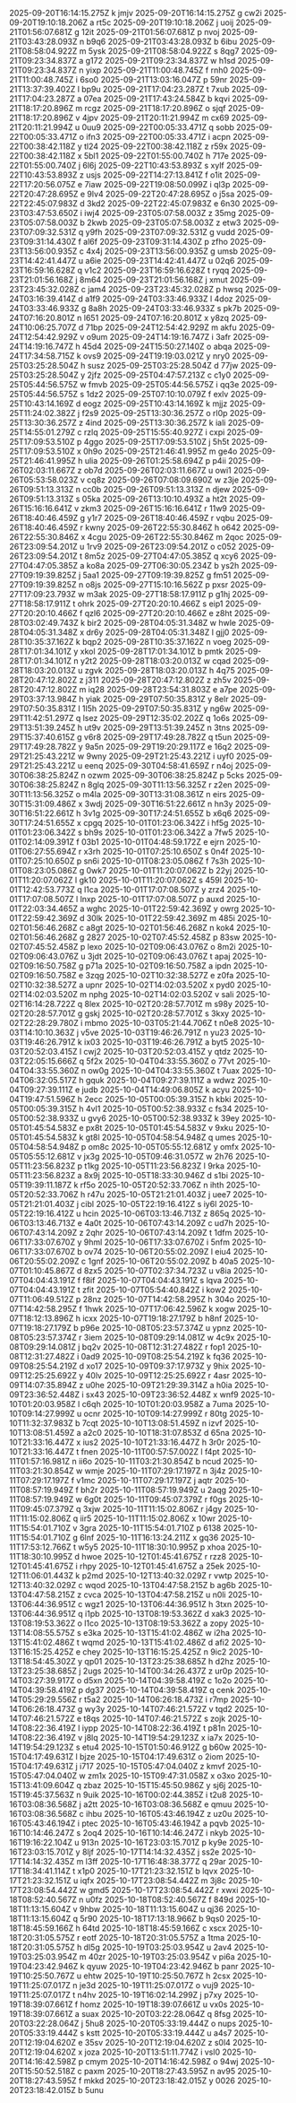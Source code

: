 2025-09-20T16:14:15.275Z k jmjv
2025-09-20T16:14:15.275Z g cw2i
2025-09-20T19:10:18.206Z a rt5c
2025-09-20T19:10:18.206Z j uoij
2025-09-21T01:56:07.681Z g 12it
2025-09-21T01:56:07.681Z p nvoj
2025-09-21T03:43:28.093Z n b9q6
2025-09-21T03:43:28.093Z b 6ibu
2025-09-21T08:58:04.922Z m 5ysk
2025-09-21T08:58:04.922Z s 8qg7
2025-09-21T09:23:34.837Z a g172
2025-09-21T09:23:34.837Z w h1sd
2025-09-21T09:23:34.837Z n yixp
2025-09-21T11:00:48.745Z f rnh0
2025-09-21T11:00:48.745Z i 6so0
2025-09-21T13:03:16.047Z p 59nr
2025-09-21T13:37:39.402Z l bp9u
2025-09-21T17:04:23.287Z t 7xub
2025-09-21T17:04:23.287Z a 07ea
2025-09-21T17:43:24.584Z b kqvi
2025-09-21T18:17:20.896Z m rcgz
2025-09-21T18:17:20.896Z o sjqf
2025-09-21T18:17:20.896Z v 4jpv
2025-09-21T20:11:21.994Z m cx69
2025-09-21T20:11:21.994Z u 0uu9
2025-09-22T00:05:33.471Z q sobb
2025-09-22T00:05:33.471Z o ifn3
2025-09-22T00:05:33.471Z i acpn
2025-09-22T00:38:42.118Z y tl24
2025-09-22T00:38:42.118Z z r59x
2025-09-22T00:38:42.118Z x 5bl1
2025-09-22T01:55:00.740Z h 717e
2025-09-22T01:55:00.740Z j 6l6j
2025-09-22T10:43:53.893Z s xylf
2025-09-22T10:43:53.893Z z usjs
2025-09-22T14:27:13.841Z f o1it
2025-09-22T17:20:56.075Z e 7iaw
2025-09-22T19:08:50.099Z i ql3p
2025-09-22T20:47:28.695Z e 9lv4
2025-09-22T20:47:28.695Z o j5sa
2025-09-22T22:45:07.983Z d 3kd2
2025-09-22T22:45:07.983Z e 6n30
2025-09-23T03:47:53.650Z i iwj4
2025-09-23T05:07:58.003Z z 35mg
2025-09-23T05:07:58.003Z b 2kwb
2025-09-23T05:07:58.003Z z etw3
2025-09-23T07:09:32.531Z q y9fh
2025-09-23T07:09:32.531Z g vudd
2025-09-23T09:31:14.430Z f al6f
2025-09-23T09:31:14.430Z p zfho
2025-09-23T13:56:00.935Z c 4x4j
2025-09-23T13:56:00.935Z g umsb
2025-09-23T14:42:41.447Z u a6ie
2025-09-23T14:42:41.447Z u 02q6
2025-09-23T16:59:16.628Z q v1c2
2025-09-23T16:59:16.628Z t ryqq
2025-09-23T21:01:56.168Z j 8m64
2025-09-23T21:01:56.168Z j xmut
2025-09-23T23:45:32.028Z c jam4
2025-09-23T23:45:32.028Z p hwsq
2025-09-24T03:16:39.414Z d a1f9
2025-09-24T03:33:46.933Z l 4doz
2025-09-24T03:33:46.933Z g 8a8h
2025-09-24T03:33:46.933Z s pk7b
2025-09-24T07:16:20.801Z n l651
2025-09-24T07:16:20.801Z x y8zq
2025-09-24T10:06:25.707Z d 71bp
2025-09-24T12:54:42.929Z m akfu
2025-09-24T12:54:42.929Z v o9um
2025-09-24T14:19:16.747Z i 3afr
2025-09-24T14:19:16.747Z h 45d4
2025-09-24T15:50:27.140Z o abqa
2025-09-24T17:34:58.715Z k ovs9
2025-09-24T19:19:03.021Z y nry0
2025-09-25T03:25:28.504Z h susz
2025-09-25T03:25:28.504Z d 77jw
2025-09-25T03:25:28.504Z y 2jfz
2025-09-25T04:47:57.213Z c c1y0
2025-09-25T05:44:56.575Z w fmvb
2025-09-25T05:44:56.575Z i qq3e
2025-09-25T05:44:56.575Z s 1dz2
2025-09-25T07:10:10.079Z f exlv
2025-09-25T10:43:14.169Z d eogz
2025-09-25T10:43:14.169Z k mjjz
2025-09-25T11:24:02.382Z j f2s9
2025-09-25T13:30:36.257Z o rl0p
2025-09-25T13:30:36.257Z z 4ind
2025-09-25T13:30:36.257Z k iali
2025-09-25T14:55:01.279Z c rzlq
2025-09-25T15:55:40.927Z i cxpi
2025-09-25T17:09:53.510Z p 4ggo
2025-09-25T17:09:53.510Z j 5h5t
2025-09-25T17:09:53.510Z x 0h9o
2025-09-25T21:46:41.995Z m ge4o
2025-09-25T21:46:41.995Z h ulia
2025-09-26T01:25:58.694Z p p4ii
2025-09-26T02:03:11.667Z z ob7d
2025-09-26T02:03:11.667Z u owi1
2025-09-26T05:53:58.023Z v cq8z
2025-09-26T07:08:09.690Z w z3je
2025-09-26T09:51:13.313Z n cc0b
2025-09-26T09:51:13.313Z n djew
2025-09-26T09:51:13.313Z s 05ka
2025-09-26T13:10:10.493Z a ht2t
2025-09-26T15:16:16.641Z v zkm3
2025-09-26T15:16:16.641Z r 11w9
2025-09-26T18:40:46.459Z g y1r7
2025-09-26T18:40:46.459Z r vqbu
2025-09-26T18:40:46.459Z r kwny
2025-09-26T22:55:30.846Z h o642
2025-09-26T22:55:30.846Z x 4cgu
2025-09-26T22:55:30.846Z m 2qoc
2025-09-26T23:09:54.201Z u 1rv9
2025-09-26T23:09:54.201Z o c052
2025-09-26T23:09:54.201Z t 8m5z
2025-09-27T04:47:05.385Z q xcy6
2025-09-27T04:47:05.385Z a ko8a
2025-09-27T06:30:05.234Z b ys2h
2025-09-27T09:19:39.825Z j 5aa1
2025-09-27T09:19:39.825Z g fm51
2025-09-27T09:19:39.825Z n o8js
2025-09-27T15:10:16.562Z p pxsr
2025-09-27T17:09:23.793Z w m3ak
2025-09-27T18:58:17.911Z p g1hj
2025-09-27T18:58:17.911Z t ohrk
2025-09-27T20:20:10.466Z s eip1
2025-09-27T20:20:10.466Z f qzl6
2025-09-27T20:20:10.466Z e z8ht
2025-09-28T03:02:49.743Z k bir2
2025-09-28T04:05:31.348Z w hwle
2025-09-28T04:05:31.348Z x dr6y
2025-09-28T04:05:31.348Z l gjj0
2025-09-28T10:35:37.162Z k bqp2
2025-09-28T10:35:37.162Z n voeg
2025-09-28T17:01:34.101Z y xkol
2025-09-28T17:01:34.101Z b pmtk
2025-09-28T17:01:34.101Z n y2t2
2025-09-28T18:03:20.013Z w cqad
2025-09-28T18:03:20.013Z u zgvk
2025-09-28T18:03:20.013Z h 4q75
2025-09-28T20:47:12.802Z z j311
2025-09-28T20:47:12.802Z z zh5v
2025-09-28T20:47:12.802Z m iq28
2025-09-28T23:54:31.803Z e a7pe
2025-09-29T03:37:13.984Z h yiak
2025-09-29T07:50:35.831Z y 8elr
2025-09-29T07:50:35.831Z l 1l5h
2025-09-29T07:50:35.831Z y ng6w
2025-09-29T11:42:51.297Z q lsez
2025-09-29T12:35:02.202Z q 1o6s
2025-09-29T13:51:39.245Z h ut9v
2025-09-29T13:51:39.245Z n 3tns
2025-09-29T15:37:40.615Z g v6r8
2025-09-29T17:49:28.782Z q t5un
2025-09-29T17:49:28.782Z y 9a5n
2025-09-29T19:20:29.117Z e 16q2
2025-09-29T21:25:43.221Z w 9wny
2025-09-29T21:25:43.221Z i uyf0
2025-09-29T21:25:43.221Z u eenq
2025-09-30T04:58:41.659Z r n4oj
2025-09-30T06:38:25.824Z n ozwm
2025-09-30T06:38:25.824Z p 5cks
2025-09-30T06:38:25.824Z n 8glq
2025-09-30T11:13:56.325Z r z2en
2025-09-30T11:13:56.325Z o m4la
2025-09-30T13:31:08.361Z n eirs
2025-09-30T15:31:09.486Z x 3wdj
2025-09-30T16:51:22.661Z n hn3y
2025-09-30T16:51:22.661Z h 3v1g
2025-09-30T17:24:51.655Z b x6q6
2025-09-30T17:24:51.655Z x cpgq
2025-10-01T01:23:06.342Z i hf5g
2025-10-01T01:23:06.342Z s bh9s
2025-10-01T01:23:06.342Z a 7fw5
2025-10-01T02:14:09.391Z f 03b1
2025-10-01T04:48:59.172Z e ejrn
2025-10-01T06:27:55.694Z r x3rh
2025-10-01T07:25:10.650Z s 0n4f
2025-10-01T07:25:10.650Z p sn6i
2025-10-01T08:23:05.086Z f 7s3h
2025-10-01T08:23:05.086Z g 0wk7
2025-10-01T11:20:07.062Z b 22yj
2025-10-01T11:20:07.062Z l gk10
2025-10-01T11:20:07.062Z s 459l
2025-10-01T12:42:53.773Z q l1ca
2025-10-01T17:07:08.507Z y zrz4
2025-10-01T17:07:08.507Z l lnxp
2025-10-01T17:07:08.507Z p auxd
2025-10-01T22:03:34.465Z a wghc
2025-10-01T22:59:42.369Z y owrg
2025-10-01T22:59:42.369Z d 30lk
2025-10-01T22:59:42.369Z m 485i
2025-10-02T01:56:46.268Z c a8gt
2025-10-02T01:56:46.268Z n kok4
2025-10-02T01:56:46.268Z g 2827
2025-10-02T07:45:52.458Z p 83sw
2025-10-02T07:45:52.458Z p lexo
2025-10-02T09:06:43.076Z o 8m2i
2025-10-02T09:06:43.076Z u 3jdt
2025-10-02T09:06:43.076Z t apaj
2025-10-02T09:16:50.758Z g p71a
2025-10-02T09:16:50.758Z a ipdn
2025-10-02T09:16:50.758Z e 3zqg
2025-10-02T10:32:38.527Z e z0fa
2025-10-02T10:32:38.527Z a upnr
2025-10-02T14:02:03.520Z x pyd0
2025-10-02T14:02:03.520Z m nphg
2025-10-02T14:02:03.520Z v sali
2025-10-02T16:14:28.722Z q 8lex
2025-10-02T20:28:57.701Z m s98y
2025-10-02T20:28:57.701Z g gskj
2025-10-02T20:28:57.701Z s 3kxy
2025-10-02T22:28:29.780Z i mbmo
2025-10-03T05:21:44.706Z t n0e8
2025-10-03T14:10:10.363Z j v5ve
2025-10-03T19:46:26.791Z n yu23
2025-10-03T19:46:26.791Z k ix03
2025-10-03T19:46:26.791Z a byt5
2025-10-03T20:52:03.415Z l cwj2
2025-10-03T20:52:03.415Z y qtdz
2025-10-03T22:05:15.666Z q 5f2x
2025-10-04T04:33:55.360Z o 77vt
2025-10-04T04:33:55.360Z n ow0g
2025-10-04T04:33:55.360Z t 7uax
2025-10-04T06:32:05.517Z h gquk
2025-10-04T09:27:39.111Z a wdwz
2025-10-04T09:27:39.111Z e judb
2025-10-04T14:49:06.805Z k acyu
2025-10-04T19:47:51.596Z h 2ecc
2025-10-05T00:05:39.315Z h kbki
2025-10-05T00:05:39.315Z h 4vl1
2025-10-05T00:52:38.933Z c fs34
2025-10-05T00:52:38.933Z u gvy6
2025-10-05T00:52:38.933Z k 39ey
2025-10-05T01:45:54.583Z e px8t
2025-10-05T01:45:54.583Z v 9xku
2025-10-05T01:45:54.583Z k gt8l
2025-10-05T04:58:54.948Z q umes
2025-10-05T04:58:54.948Z p om8c
2025-10-05T05:55:12.681Z y omfx
2025-10-05T05:55:12.681Z v jx3g
2025-10-05T09:46:31.057Z w 2h76
2025-10-05T11:23:56.823Z p t1kg
2025-10-05T11:23:56.823Z l 9rka
2025-10-05T11:23:56.823Z a 8x9j
2025-10-05T18:33:30.946Z d s1bi
2025-10-05T19:39:11.187Z k rf5o
2025-10-05T20:52:33.706Z n ihth
2025-10-05T20:52:33.706Z h r47u
2025-10-05T21:21:01.403Z j uee7
2025-10-05T21:21:01.403Z j cibl
2025-10-05T22:19:16.412Z s iy6l
2025-10-05T22:19:16.412Z u hcin
2025-10-06T03:13:46.713Z z 865q
2025-10-06T03:13:46.713Z e 4a0t
2025-10-06T07:43:14.209Z c ud7h
2025-10-06T07:43:14.209Z z 2qhr
2025-10-06T07:43:14.209Z t 1dfm
2025-10-06T17:33:07.670Z y 9hml
2025-10-06T17:33:07.670Z i 5nfm
2025-10-06T17:33:07.670Z b ov74
2025-10-06T20:55:02.209Z l eiu4
2025-10-06T20:55:02.209Z c 1gnf
2025-10-06T20:55:02.209Z b 40a5
2025-10-07T01:10:45.867Z d 8zx5
2025-10-07T02:37:34.723Z u v8ia
2025-10-07T04:04:43.191Z f f8if
2025-10-07T04:04:43.191Z s lqva
2025-10-07T04:04:43.191Z t zfit
2025-10-07T05:54:40.842Z i kow2
2025-10-07T11:06:49.512Z p 28nz
2025-10-07T14:42:58.295Z h 304o
2025-10-07T14:42:58.295Z f 1hwk
2025-10-07T17:06:42.596Z k xogw
2025-10-07T18:12:13.896Z h icxx
2025-10-07T19:18:27.179Z b h8nf
2025-10-07T19:18:27.179Z b p96e
2025-10-08T05:23:57.374Z u ypnz
2025-10-08T05:23:57.374Z r 3iem
2025-10-08T09:29:14.081Z w 4c9x
2025-10-08T09:29:14.081Z j bq2v
2025-10-08T12:31:27.482Z r fop1
2025-10-08T12:31:27.482Z i 0ad9
2025-10-09T08:25:54.219Z k fq36
2025-10-09T08:25:54.219Z d xo17
2025-10-09T09:37:17.973Z y 9hix
2025-10-09T12:25:25.692Z y 40lv
2025-10-09T12:25:25.692Z r 4asr
2025-10-09T14:07:35.894Z z u0he
2025-10-09T21:29:39.314Z a h0ia
2025-10-09T23:36:52.448Z i sx43
2025-10-09T23:36:52.448Z x wnf9
2025-10-10T01:20:03.958Z l c6qh
2025-10-10T01:20:03.958Z a 7uma
2025-10-10T09:14:27.999Z u ocnr
2025-10-10T09:14:27.999Z r 80tg
2025-10-10T11:32:37.983Z b 7cqt
2025-10-10T13:08:51.459Z n izvf
2025-10-10T13:08:51.459Z a a2c0
2025-10-10T18:31:07.853Z d 65na
2025-10-10T21:33:16.447Z x ius2
2025-10-10T21:33:16.447Z h 3r0r
2025-10-10T21:33:16.447Z t fnen
2025-10-11T00:57:57.002Z l f4pt
2025-10-11T01:57:16.981Z n ii6o
2025-10-11T03:21:30.854Z b ncud
2025-10-11T03:21:30.854Z w wmje
2025-10-11T07:29:17.197Z n 3j4z
2025-10-11T07:29:17.197Z f v1mc
2025-10-11T07:29:17.197Z j aqtr
2025-10-11T08:57:19.949Z f bh2r
2025-10-11T08:57:19.949Z u 2aqg
2025-10-11T08:57:19.949Z w 6g0t
2025-10-11T09:45:07.379Z r f0gs
2025-10-11T09:45:07.379Z q 3xjw
2025-10-11T11:15:02.806Z r j4gy
2025-10-11T11:15:02.806Z q iir5
2025-10-11T11:15:02.806Z x 10wr
2025-10-11T15:54:01.710Z v 3gra
2025-10-11T15:54:01.710Z p 6138
2025-10-11T15:54:01.710Z g 6lnf
2025-10-11T16:13:24.211Z x gq36
2025-10-11T17:53:12.766Z t w5y5
2025-10-11T18:30:10.995Z p xhoa
2025-10-11T18:30:10.995Z d hwoe
2025-10-12T01:45:41.675Z r rzz8
2025-10-12T01:45:41.675Z i rhpy
2025-10-12T01:45:41.675Z a 25ek
2025-10-12T11:06:01.443Z k p2md
2025-10-12T13:40:32.029Z r vwtp
2025-10-12T13:40:32.029Z c wqod
2025-10-13T04:47:58.215Z b ag6b
2025-10-13T04:47:58.215Z z cvca
2025-10-13T04:47:58.215Z u n0li
2025-10-13T06:44:36.951Z c wgz1
2025-10-13T06:44:36.951Z h 3txn
2025-10-13T06:44:36.951Z q i1pb
2025-10-13T08:19:53.362Z d xak3
2025-10-13T08:19:53.362Z o l1co
2025-10-13T08:19:53.362Z a zopy
2025-10-13T14:08:55.575Z s e3ka
2025-10-13T15:41:02.486Z w i2ha
2025-10-13T15:41:02.486Z t wqmd
2025-10-13T15:41:02.486Z d afi2
2025-10-13T16:15:25.425Z e chey
2025-10-13T16:15:25.425Z n 9ic2
2025-10-13T18:54:45.302Z y qp01
2025-10-13T23:25:38.685Z h d2hz
2025-10-13T23:25:38.685Z j 2ugs
2025-10-14T00:34:26.437Z z ur0p
2025-10-14T03:27:39.917Z o d5xn
2025-10-14T04:39:58.419Z c 1o2o
2025-10-14T04:39:58.419Z p dg37
2025-10-14T04:39:58.419Z q cenk
2025-10-14T05:29:29.556Z r t5a2
2025-10-14T06:26:18.473Z i r7mp
2025-10-14T06:26:18.473Z g wy3y
2025-10-14T07:46:21.572Z v tqd2
2025-10-14T07:46:21.572Z e t8qs
2025-10-14T07:46:21.572Z s zojk
2025-10-14T08:22:36.419Z l iypp
2025-10-14T08:22:36.419Z t p81n
2025-10-14T08:22:36.419Z v j8lq
2025-10-14T19:54:29.123Z x ia7x
2025-10-14T19:54:29.123Z s etu4
2025-10-15T01:50:46.912Z g b60w
2025-10-15T04:17:49.631Z l bjze
2025-10-15T04:17:49.631Z o 2iom
2025-10-15T04:17:49.631Z j i717
2025-10-15T05:47:04.040Z z kmvf
2025-10-15T05:47:04.040Z w zm1x
2025-10-15T09:47:31.058Z x o3xo
2025-10-15T13:41:09.604Z q zbaz
2025-10-15T15:45:50.986Z y sj6j
2025-10-15T19:45:37.563Z n 9uik
2025-10-16T00:02:44.385Z i t2u8
2025-10-16T03:08:36.568Z j a2tt
2025-10-16T03:08:36.568Z e qmuu
2025-10-16T03:08:36.568Z c ihbu
2025-10-16T05:43:46.194Z z uz0u
2025-10-16T05:43:46.194Z i ptec
2025-10-16T05:43:46.194Z a pqvb
2025-10-16T10:14:46.247Z s 2oq4
2025-10-16T10:14:46.247Z i nkyb
2025-10-16T19:16:22.104Z u 913n
2025-10-16T23:03:15.701Z p ky9e
2025-10-16T23:03:15.701Z y 8ljf
2025-10-17T14:14:32.435Z j ss2e
2025-10-17T14:14:32.435Z m l3ff
2025-10-17T16:48:38.377Z q 29ar
2025-10-17T18:34:41.114Z t x1p0
2025-10-17T21:23:32.151Z b lqvx
2025-10-17T21:23:32.151Z u iqfx
2025-10-17T23:08:54.442Z m 3j8c
2025-10-17T23:08:54.442Z w gmd5
2025-10-17T23:08:54.442Z r xwxi
2025-10-18T08:52:40.567Z n u0fz
2025-10-18T08:52:40.567Z f 849d
2025-10-18T11:13:15.604Z v 9hbw
2025-10-18T11:13:15.604Z u qj36
2025-10-18T11:13:15.604Z q 5r90
2025-10-18T17:13:18.966Z b 9qs0
2025-10-18T18:45:59.166Z h 64td
2025-10-18T18:45:59.166Z c xscx
2025-10-18T20:31:05.575Z r eotf
2025-10-18T20:31:05.575Z a 1tma
2025-10-18T20:31:05.575Z h dl5g
2025-10-19T03:25:03.954Z u 2av4
2025-10-19T03:25:03.954Z m 40zr
2025-10-19T03:25:03.954Z v pi6a
2025-10-19T04:23:42.946Z k qyuw
2025-10-19T04:23:42.946Z b panr
2025-10-19T10:25:50.767Z u ehtw
2025-10-19T10:25:50.767Z h 2csx
2025-10-19T11:25:07.017Z n je3d
2025-10-19T11:25:07.017Z o vuj9
2025-10-19T11:25:07.017Z t n4hv
2025-10-19T16:02:14.299Z j p7xy
2025-10-19T18:39:07.661Z f homz
2025-10-19T18:39:07.661Z u vx0s
2025-10-19T18:39:07.661Z a suax
2025-10-20T03:22:28.064Z q 8fsg
2025-10-20T03:22:28.064Z j 5hu8
2025-10-20T05:33:19.444Z o nups
2025-10-20T05:33:19.444Z s kstt
2025-10-20T05:33:19.444Z u a4s7
2025-10-20T12:19:04.620Z e 35sv
2025-10-20T12:19:04.620Z z s0l4
2025-10-20T12:19:04.620Z x joza
2025-10-20T13:51:11.774Z i vsl0
2025-10-20T14:16:42.598Z p cmym
2025-10-20T14:16:42.598Z o 94wj
2025-10-20T15:50:52.518Z c paxm
2025-10-20T18:27:43.595Z n av95
2025-10-20T18:27:43.595Z f mkkd
2025-10-20T23:18:42.015Z y 0026
2025-10-20T23:18:42.015Z b 5unu
